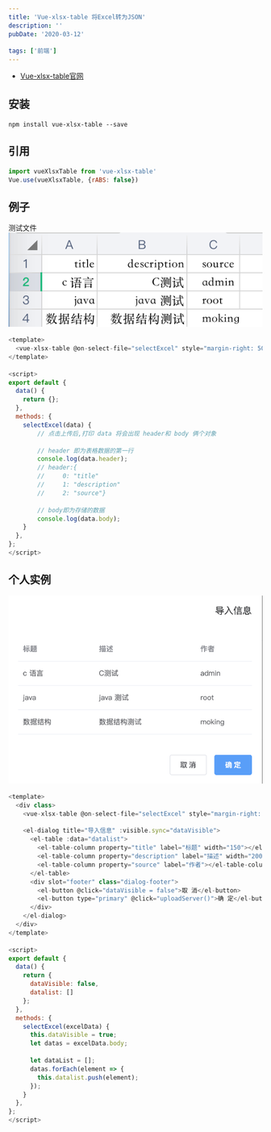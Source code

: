 ```yaml
---
title: 'Vue-xlsx-table 将Excel转为JSON'
description: ''
pubDate: '2020-03-12'

tags: ['前端']
---
```



- [Vue-xlsx-table官网](https://www.npmjs.com/package/vue-xlsx-table)

## 安装
` npm install vue-xlsx-table --save
`
## 引用
```js
import vueXlsxTable from 'vue-xlsx-table'
Vue.use(vueXlsxTable, {rABS: false})
```

## 例子
测试文件
![](https://raw.githubusercontent.com/Moking1997/NotePhoto/master/20200312131853.png)

```js
<template>
  <vue-xlsx-table @on-select-file="selectExcel" style="margin-right: 50px;">批量导入</vue-xlsx-table>
</template>

<script>
export default {
  data() {
    return {};
  },
  methods: {
    selectExcel(data) {
        // 点击上传后,打印 data 将会出现 header和 body 俩个对象
        
        // header 即为表格数据的第一行 
        console.log(data.header);
        // header:{ 
        //     0: "title"
        //     1: "description"
        //     2: "source"}

        // body即为存储的数据
        console.log(data.body);
    }
  },
};
</script>
```
## 个人实例
![](https://raw.githubusercontent.com/Moking1997/NotePhoto/master/20200312135032.png)
```js
<template>
  <div class>
    <vue-xlsx-table @on-select-file="selectExcel" style="margin-right: 50px;">批量导入</vue-xlsx-table>

    <el-dialog title="导入信息" :visible.sync="dataVisible">
      <el-table :data="datalist">
        <el-table-column property="title" label="标题" width="150"></el-table-column>
        <el-table-column property="description" label="描述" width="200"></el-table-column>
        <el-table-column property="source" label="作者"></el-table-column>
      </el-table>
      <div slot="footer" class="dialog-footer">
        <el-button @click="dataVisible = false">取 消</el-button>
        <el-button type="primary" @click="uploadServer()">确 定</el-button>
      </div>
    </el-dialog>
  </div>
</template>

<script>
export default {
  data() {
    return {
      dataVisible: false,
      datalist: []
    };
  },
  methods: {
    selectExcel(excelData) {
      this.dataVisible = true;
      let datas = excelData.body;

      let dataList = [];
      datas.forEach(element => {
        this.datalist.push(element);
      });
    }
  },
};
</script>
```

